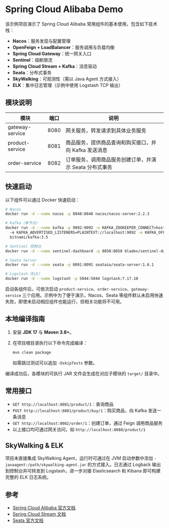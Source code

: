 # Spring Cloud Alibaba Demo

该示例项目演示了 Spring Cloud Alibaba 常用组件的基本使用，包含如下技术栈：

- **Nacos**：服务发现与配置管理
- **OpenFeign + LoadBalancer**：服务调用与负载均衡
- **Spring Cloud Gateway**：统一网关入口
- **Sentinel**：熔断限流
- **Spring Cloud Stream + Kafka**：消息驱动
- **Seata**：分布式事务
- **SkyWalking**：可观测性（需以 Java Agent 方式接入）
- **ELK**：集中日志管理（示例中使用 Logstash TCP 输出）

## 模块说明

| 模块 | 端口 | 说明 |
| ---- | ---- | ---- |
| gateway-service | 8080 | 网关服务，转发请求到具体业务服务 |
| product-service | 8081 | 商品服务，提供商品查询和购买接口，并向 Kafka 发送消息 |
| order-service | 8082 | 订单服务，调用商品服务创建订单，并演示 Seata 分布式事务 |

## 快速启动

以下组件可以通过 Docker 快速启动：

```bash
# Nacos
docker run -d --name nacos -p 8848:8848 nacos/nacos-server:2.2.3

# Kafka（单节点）
docker run -d --name kafka -p 9092:9092 -e KAFKA_ZOOKEEPER_CONNECT=host.docker.internal:2181 \ 
  -e KAFKA_ADVERTISED_LISTENERS=PLAINTEXT://localhost:9092 -e KAFKA_OFFSETS_TOPIC_REPLICATION_FACTOR=1 \ 
  bitnami/kafka:3.5

# Sentinel 控制台
docker run -d --name sentinel-dashboard -p 8858:8858 bladex/sentinel-dashboard:1.8.6

# Seata Server
docker run -d --name seata -p 8091:8091 seataio/seata-server:1.6.1

# Logstash（ELK）
docker run -d --name logstash -p 5044:5044 logstash:7.17.10
```

启动各组件后，可依次启动 `product-service`、`order-service`、`gateway-service` 三个应用。示例中为了便于演示，Nacos、Seata 等组件默认未启用快速失败，即使未启动相应组件也能运行，但相关功能将不可用。

## 本地编译指南

1. 安装 **JDK 17** 与 **Maven 3.8+**。
2. 在项目根目录执行以下命令完成编译：

   ```bash
   mvn clean package
   ```

   如需跳过测试可以追加 `-DskipTests` 参数。

编译成功后，各模块的可执行 JAR 文件会生成在对应子模块的 `target/` 目录中。

## 常用接口

- `GET http://localhost:8081/product/1`：查询商品
- `POST http://localhost:8081/product/buy/1`：购买商品，向 Kafka 发送一条消息
- `GET http://localhost:8082/order/1`：创建订单，通过 Feign 调用商品服务
- 以上接口均可通过网关访问，如 `http://localhost:8080/product/1`

## SkyWalking & ELK

项目未直接集成 SkyWalking Agent，运行时可通过在 JVM 启动参数中添加 `-javaagent:/path/skywalking-agent.jar` 的方式接入。日志通过 Logback 输出到控制台并可转发到 Logstash，进一步对接 Elasticsearch 和 Kibana 即可构建完整的 ELK 日志系统。

## 参考

- [Spring Cloud Alibaba 官方文档](https://github.com/alibaba/spring-cloud-alibaba)
- [Spring Cloud Stream 文档](https://spring.io/projects/spring-cloud-stream)
- [Seata 官方文档](https://seata.io)
